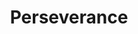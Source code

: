 ---
pid: llp23
title: Perseverance
location_transcription: Center City
coordinates: "[-75.164522241091, 39.952944564169]"
zipcode: '19130'
gen_neighborhood: North Philadelphia
neighborhood: Art Museum,Francisville
outside_phl: 
age: '11'
age_range: 6-13
instagram: 
image_file_name: llp_23.jpg
proposal_transcription: Perseverance (preservation) picture of white rhino
topic: Animals,Environment
topic_summary: 0, 0
type: Mural,Sculpture Statue,Image
keywords_other: 
credit: Charlie Adams
image_labels: 
twitter: 
facebook: 
permalink: "/monuments/llp23/"
layout: item-page
---